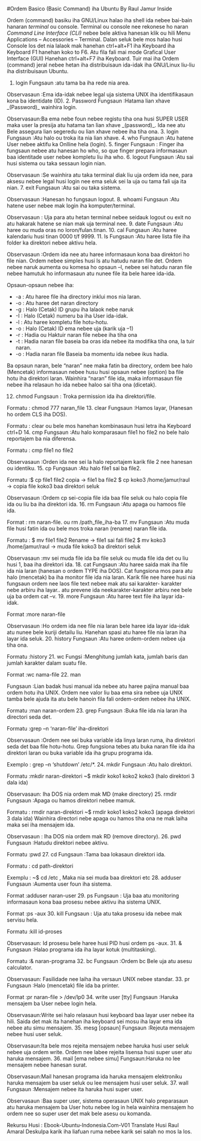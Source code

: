 #Ordem Basico (Basic Command) iha Ubuntu By Raul Jamur Inside

Ordem (command) basiku iha GNU/Linux halao iha shell ida nebee bai-bain hanaran _terminal_ ou console. Terminal ou console nee rekonese ho naran _Command Line Interface (CLI)_ nebee bele aktiva hanesan klik ou hili Menu Applications – Accessories – Terminal. Dalan seluk bele mos halao husi Console los det nia lalaok mak hanehan ctrl+alt+F1 iha Keyboard iha Keyboard F1 hanehan koko to F6. Atu fila fali mai mode Grafical User Interface (GUI) Hanehan ctrl+alt+F7 iha Keyboard. Tuir mai iha Ordem (command) jeral nebee hetan iha distribuisaun ida-idak iha GNU/Linux liu-liu iha distribuisaun Ubuntu.

1. login 
Fungsaun :atu tama ba iha rede nia area.
<p>Observasaun :Ema ida-idak nebee legal uja sistema UNIX iha identifikasaun kona ba identidate (ID).
2. Password
 Fungsaun :Hatama lian xhave _(Password)_ wainhira login. <p>Observasaun:Ba ema nebe foun nebee registu tiha ona husi SUPER USER maka user la presija atu hatama tan lian xhave _(password)_. Ida nee atu Bele assegura lian segeredu ou lian xhave nebee iha tiha ona.
3. login
 Fungsaun :Atu halo ou troka ita nia lian xhave.
4. who 
Fungsaun :Atu hatene User nebee aktifu ka Onlline hela (login). 
5. finger
 Fungsaun : Finger iha fungsaun nebee atu hanesan ho who, so que finger prepara informasaun baa identitade user nebee kompletu liu iha who.
6. logout 
Fungsaun :Atu sai husi sistema ou taka sessaun login nian. <p>Observasaun :Se wainhira atu taka terminal diak liu uja ordem ida nee, para aksesu nebee legal husi login nee ema seluk sei la uja ou tama fali uja ita nian.
7. exit
Fungsaun :Atu sai ou taka sistema.
<p>Observasaun :Hanesan ho fungsaun logout.
8. whoami
Fungsaun :Atu hatene user nebee mak login iha komputer/terminal. <p>Observasaun : Uja para atu hetan terminal nebee seidauk logout ou exit no atu hakarak hatene se nian mak uja terminal nee.
9. date
Fungsaun :Atu haree ou muda oras no loron/fulan.tinan. 
10. cal
Fungsaun :Atu haree kalendariu husi tinan 0000 t/f 9999.
11. ls
Fungsaun :Atu haree lista file iha folder ka direktori nebee aktivu hela. <p>Observasaun :Ordem ida nee atu haree informasaun kona baa direktori ho file nian. Ordem nebee simples husi ls atu hatudu naran file det. Ordem nebee naruk aumenta ou komesa ho opsaun –l, nebee sei hatudu naran file nebee hamutuk ho informasaun atu nunee file ita bele haree ida-ida.

Opsaun-opsaun nebee iha:

+ -a : Atu haree file iha directory inklui mos nia laran.
+ -o : Atu haree det naran directory
+ -g : Halo (Cetak) ID grupu iha lalaok nebe naruk
+ -I : Halo (Cetak) numeru ba iha User ida-idak.
+ -l : Atu haree kompletu file hotu-hotu.
+ -o : Halo (Cetak) ID ema nebee uja (karik uja –1)
+ -r : Hadia ou Haktuir naran file nebee iha tiha ona
+ -t : Hadia naran file baseia ba oras ida nebee ita modifika tiha ona, la tuir naran.
+ -o : Hadia naran file Baseia ba momentu ida nebee ikus hadia.

Ba opsaun naran, bele “naran” nee maka fatin ba directory, ordem bee halo (Mencetak) informasaun nebee husu husi opsaun nebee (option) ba file hotu iha direktori laran. Wainhira “naran” file ida, maka informasaun file nebee iha relasaun ho ida nebee haloo sai tiha ona (dicetak).

12. chmod
Fungsaun : Troka permission ida iha direktori/file.
<p>Formatu : chmod 777 naran_file
13. clear
Fungsaun :Hamos layar, (Hanesan ho ordem CLS iha DOS).
<p>Formatu : clear ou bele mos hanehan kombinasaun husi letra iha Keyboard ctrl+D
14. cmp
Fungsaun :Atu halo komparasaun file1 ho file2 no bele halo reportajem ba nia diferensa.
<p>Formatu : cmp file1 no file2
<p>Observasaun :Orden ida nee sei la halo reportajem karik file 2 nee hanesan ou identiku.
15. cp
Fungsaun :Atu halo file1 sai ba file2.
<p>Formatu :$ cp file1 file2 copia → file1 ba file2
$ cp koko3 /home/jamur/raul → copia file koko3 baa direktori seluk <p>Observasaun :Ordem cp sei-copia file ida baa file seluk ou halo copia file ida ou liu ba iha direktori ida.
16. rm
Fungsaun :Atu apaga ou hamoos file ida.
<p>Format : rm naran-file.
ou rm /path_file_iha-ba
17. mv
Fungsaun :Atu muda file husi fatin ida ou bele mos troka naran (rename) naran file ida.
<p>Formatu : $ mv file1 file2 Rename → file1 sai fali file2
$ mv koko3 /home/jamur/raul → muda file koko3 ba direktori seluk
<p>Observasaun :mv sei muda file ida ba file seluk ou muda file ida det ou liu husi 1, baa iha direktori ida.
18. cat
Fungsaun :Atu haree saida mak iha file ida nia laran (hanesan o ordem TYPE iha DOS). Cat fungsiona mos para atu halo (mencetak) ba iha monitor file ida nia laran. Karik file nee haree husi nia fungsaun ordem nee laos file text nebee mak atu sai karakter- karakter nebe arbiru iha layar.. atu prevene ida neekarakter-karakter arbiru nee bele uja ba ordem cat –v.
19. more
Fungsaun :Atu haree text file iha layar ida-idak.
<p>Format :more naran-file
<p>Observasaun :Ho ordem ida nee file nia laran bele haree ida layar ida-idak atu nunee bele kuriji detailu liu. Hanehan spasi atu haree file nia laran iha layar ida seluk.
20. history
Fungsaun :Atu haree ordem-ordem nebee uja tiha ona.
<p>Formatu :history
21. wc
Fungsi :Menghitung jumlah kata, jumlah baris dan jumlah karakter
dalam suatu file.
<p>Format :wc nama-file
22. man
<p>Fungsaun :Lian badak husi manual ida nebee atu haree pajina manual baa ordem hotu iha UNIX. Ordem nee valor liu baa ema sira nebee uja UNIX tamba bele ajuda ita atu bele hanoin fila fali ordem-ordem nebee iha UNIX.
<p>Formatu :man naran-ordem
23. grep
Fungsaun :Buka file ida nia laran iha directori seda det.
<p>Formatu :grep –n ‘naran-file’ iha-direktori
<p>Observasaun :Ordem nee sei buka variable ida linya laran ruma, iha direktori seda det baa file hotu-hotu. Grep
fungsiona tebes atu buka naran file ida iha direktori laran ou buka variable ida iha grupu programa ida.
<p>Exemplo : grep –n ‘shutdown’ /etc/*.
24. mkdir
Fungsaun :Atu halo direktori.
<p>Formatu :mkdir naran-direktori
~$ mkdir koko1 koko2 koko3 (halo direktori 3 dala ida)
<p>Observasaun: Iha DOS nia ordem mak MD (make directory)
25. rmdir
Fungsaun :Apaga ou hamos direktori nebee mamuk.
<p>Formatu : rmdir naran-direktori
~$ rmdir koko1 koko2 koko3 (apaga direktori
3 dala ida)
Wainhira directori nebe apaga ou hamos tiha ona ne mak laiha maka sei iha mensajem ida.
<p>Observasaun : Iha DOS nia ordem mak RD (remove directory).
26. pwd
Fungsaun :Hatudu direktori nebee aktivu.
<p>Formatu :pwd
27. cd
Fungsaun :Tama baa lokasaun direktori ida.
<p>Formatu : cd path-direktori
<p>Exemplu : ~$ cd /etc , Maka nia sei muda baa direktori etc
28. adduser
Fungsaun :Aumenta user foun iha sistema.
<p>Format :adduser naran-user
29. ps
Fungsaun : Uja baa atu monitoring informasaun kona baa prosesu
nebee aktivu iha sistema UNIX.
<p>Format :ps -aux
30. kill
Fungsaun : Uja atu taka prosesu ida nebee mak servisu hela.
<p>Formatu :kill id-proses
<p>Observasaun: Id prosesu bele haree husi PID husi ordem ps -aux.
31. &
Fungsaun :Halao programa ida iha layar kotuk (multitasking).
<p>Formatu :& naran-programa
32. bc
Fungsaun :Ordem bc Bele uja atu asesu calculator.
<p>Observasaun: Fasilidade nee laiha iha versaun UNIX nebee standar.
33. pr
Fungsaun :Halo (mencetak) file ida ba printer.
<p>Format :pr naran-file > /dev/lp0
34. write user [tty]
Fungsaun :Haruka mensajem ba User nebee login hela. <p>Observasaun:Write sei halo relasaun husi keyboard baa layar user nebee ita hili. Saida det mak ita hanehan iha keyboard sei mosu iha layar ema ida nebee atu simu mensajem.
35. mesg [opsaun]
Fungsaun :Rejeuta mensajem nebee husi user seluk.<p>Observasaun:Ita bele mos rejeita mensajem nebee haruka husi user seluk nebee uja ordem write. Ordem nee labee rejeita lisensa husi super user atu haruka mensajem.
36. mail [ema nebee simu]
Fungsaun:Haruka no lee mensajem nebee hanesan surat. 
<p>Observasaun:Mail hanesan programa ida haruka mensajem elektroniku haruka mensajem ba user seluk ou lee mensajem husi  user seluk.
37. wall
Fungsaun :Mensajem nebee ita haruka husi super user.
<p>Observasaun :Baa super user, sistema operasaun UNIX halo preparasaun atu haruka mensajem ba User hotu nebee log in hela wainhira mensajem ho ordem nee so super user det mak bele asesu ou komanda.

Rekursu Husi : Ebook-Ubuntu-Indonesia.Com-V01
	Translate Husi Raul Amaral
	Deskulpa karik iha liafuan ruma nebee karik sei salah no mos la los.
